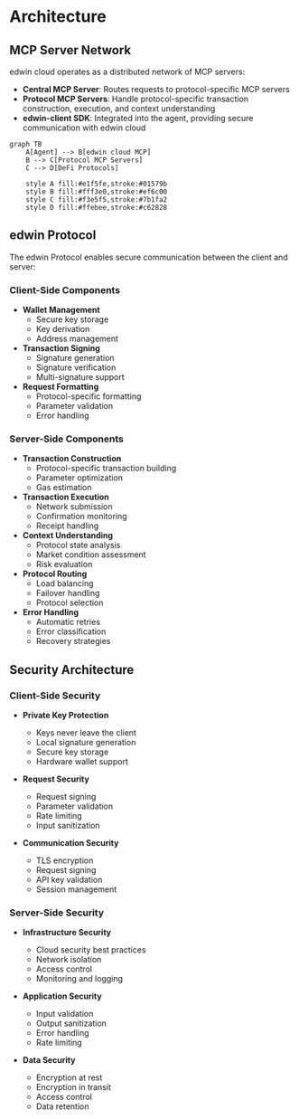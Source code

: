 # Architecture

## MCP Server Network

edwin cloud operates as a distributed network of MCP servers:

* **Central MCP Server**: Routes requests to protocol-specific MCP servers
* **Protocol MCP Servers**: Handle protocol-specific transaction construction, execution, and context understanding
* **edwin-client SDK**: Integrated into the agent, providing secure communication with edwin cloud

```mermaid
graph TB
    A[Agent] --> B[edwin cloud MCP]
    B --> C[Protocol MCP Servers]
    C --> D[DeFi Protocols]
    
    style A fill:#e1f5fe,stroke:#01579b
    style B fill:#fff3e0,stroke:#ef6c00
    style C fill:#f3e5f5,stroke:#7b1fa2
    style D fill:#ffebee,stroke:#c62828
```

## edwin Protocol

The edwin Protocol enables secure communication between the client and server:

### Client-Side Components
* **Wallet Management**
  * Secure key storage
  * Key derivation
  * Address management
* **Transaction Signing**
  * Signature generation
  * Signature verification
  * Multi-signature support
* **Request Formatting**
  * Protocol-specific formatting
  * Parameter validation
  * Error handling

### Server-Side Components
* **Transaction Construction**
  * Protocol-specific transaction building
  * Parameter optimization
  * Gas estimation
* **Transaction Execution**
  * Network submission
  * Confirmation monitoring
  * Receipt handling
* **Context Understanding**
  * Protocol state analysis
  * Market condition assessment
  * Risk evaluation
* **Protocol Routing**
  * Load balancing
  * Failover handling
  * Protocol selection
* **Error Handling**
  * Automatic retries
  * Error classification
  * Recovery strategies

## Security Architecture

### Client-Side Security
* **Private Key Protection**
  * Keys never leave the client
  * Local signature generation
  * Secure key storage
  * Hardware wallet support

* **Request Security**
  * Request signing
  * Parameter validation
  * Rate limiting
  * Input sanitization

* **Communication Security**
  * TLS encryption
  * Request signing
  * API key validation
  * Session management

### Server-Side Security
* **Infrastructure Security**
  * Cloud security best practices
  * Network isolation
  * Access control
  * Monitoring and logging

* **Application Security**
  * Input validation
  * Output sanitization
  * Error handling
  * Rate limiting

* **Data Security**
  * Encryption at rest
  * Encryption in transit
  * Access control
  * Data retention 